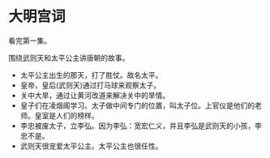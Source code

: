 # 大明宫词
看完第一集。

围绕武则天和太平公主讲唐朝的故事。

* 太平公主出生的那天，打了胜仗。故名太平。
* 皇帝，皇后(武则天)通过打马球来观察太子。
* 关中大旱，通过让黄河改道来解决关中的旱情。
* 皇子们在凌烟阁学习。太子做中间专门的位置，叫太子位。上官仪是他们的老师。皇室是人们的榜样。
* 李忠被废太子，立李弘。因为李弘：宽宏仁义，并且李弘是武则天的小孩，李忠不是。
* 武则天很宠爱太平公主。太平公主也很任性。